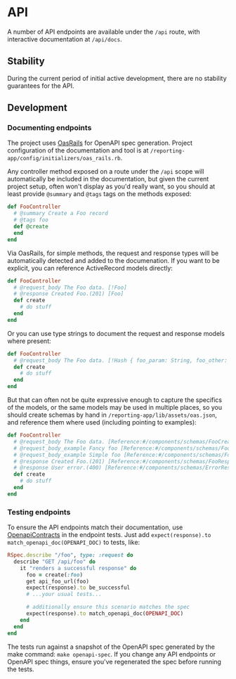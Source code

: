 # API

A number of API endpoints are available under the `/api` route, with interactive
documentation at `/api/docs`.

## Stability

During the current period of initial active development, there are no stability
guarantees for the API.

## Development

### Documenting endpoints

The project uses [OasRails](https://github.com/a-chacon/oas_rails) for OpenAPI
spec generation. Project configuration of the documentation and tool is at
`/reporting-app/config/initializers/oas_rails.rb`.

Any controller method exposed on a route under the `/api` scope will
automatically be included in the documentation, but given the current project
setup, often won't display as you'd really want, so you should at least provide
`@summary` and `@tags` tags on the methods exposed:

```ruby
def FooController
  # @summary Create a Foo record
  # @tags foo
  def @create
  end
end
```

Via OasRails, for simple methods, the request and response types will be
automatically detected and added to the documenation. If you want to be
explicit, you can reference ActiveRecord models directly:

```ruby
def FooController
  # @request_body The Foo data. [!Foo]
  # @response Created Foo.(201) [Foo]
  def create
    # do stuff
  end
end
```

Or you can use type strings to document the request and response models where
present:

```ruby
def FooController
  # @request_body The Foo data. [!Hash { foo_param: String, foo_other: Integer }]
  def create
    # do stuff
  end
end
```

But that can often not be quite expressive enough to capture the specifics of
the models, or the same models may be used in multiple places, so you should
create schemas by hand in `/reporting-app/lib/assets/oas.json`, and reference
them where used (including pointing to examples):

```ruby
def FooController
  # @request_body The Foo data. [Reference:#/components/schemas/FooCreateRequestBody]
  # @request_body_example Fancy foo [Reference:#/components/schemas/FooCreateRequestBody/examples/fancy]
  # @request_body_example Simple foo [Reference:#/components/schemas/FooCreateRequestBody/examples/simple]
  # @response Created Foo.(201) [Reference:#/components/schemas/FooResponseBody]
  # @response User error.(400) [Reference:#/components/schemas/ErrorResponseBody]
  def create
    # do stuff
  end
end
```


### Testing endpoints

To ensure the API endpoints match their documentation, use
[OpenapiContracts](https://github.com/mkon/openapi_contracts) in the endpoint
tests. Just add `expect(response).to match_openapi_doc(OPENAPI_DOC)` to tests,
like:

```ruby
RSpec.describe "/foo", type: :request do
  describe "GET /api/foo" do
    it "renders a successful response" do
      foo = create(:foo)
      get api_foo_url(foo)
      expect(response).to be_successful
      # ...your usual tests...

      # additionally ensure this scenario matches the spec
      expect(response).to match_openapi_doc(OPENAPI_DOC)
    end
  end
end
```

The tests run against a snapshot of the OpenAPI spec generated by the make
command: `make openapi-spec`. If you change any API endpoints or OpenAPI spec
things, ensure you've regenerated the spec before running the tests.
